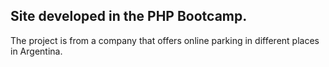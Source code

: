## Site developed in the PHP Bootcamp.

The project is from a company that offers online parking in different places in Argentina.
